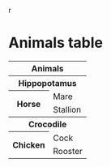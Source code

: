 r<!DOCTYPE html>
<html>
  <head>
    <meta charset="utf-8">
  </head>
  <body>
        <h1>Animals table</h1>
    <table>
      <tr>
        <th colspan="2">Animals</th>
      </tr>
      <tr>
        <th colspan="2">Hippopotamus</th>
      </tr>
      <tr>
        <th rowspan="2">Horse</th>
        <td>Mare</td>
      </tr>
      <tr>
        <td>Stallion</td>
      </tr>
      <tr>
        <th colspan="2">Crocodile</th>
      </tr>
      <tr>
        <th rowspan="2">Chicken</th>
        <td>Cock</td>
      </tr>
      <tr>
        <td>Rooster</td>
      </tr>
    </table>
  </body>
</html>
